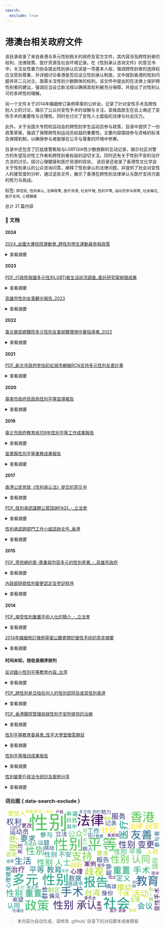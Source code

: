 ```yaml
---
search:
  exclude: true
---
```



# 港澳台相关政府文件

该目录收录了来自香港与多元性别相关的政府及官方文件，其内容涉及跨性别者的权利、法律政策、医疗资源及社会环境记录。在《性别承认咨询文件》的意见书中，关注女性暴力协会提出性别承认应该是一项基本人权，强调跨性别者的选择权应当受到尊重，并详细讨论香港是否应设立性别承认制度。文中提到香港的性别问题并非二元对立，亟需关注性别少数群体的权利。该文件中提出的在法律上保护跨性别者的建议，强调应当设立新法规以确保其权利被充分保障，并提出了对性别认可的多样性的理解。

另一个文件关于2014年婚姻修订条例草案的公听会，记录了针对变性手术及跨性别人士的讨论，揭示了公众对变性手术的误解与关注。袁维昌医生在会上阐述了变性手术的重要性与合理性，同时也讨论了变性人士面临的法律与社会压力。

此外，关于全国大专院校运动会的跨性别学生运动员参与政策，目录中提供了一份政策草案，强调了保障跨性别运动员权益的重要性，主要内容围绕参与资格的标准及保障机制，以确保参与者能够在公平与尊重的环境中参赛。

目录中还包含了匹兹堡警察局与LGBTQIA性少数族群的互动记录，揭示社区对警方的失望及对性工作者和跨性别者权益的迫切关注。同时还有关于性别不安的治疗方法的讨论，探讨心理健康和医疗资源的现状。
该目录还收录了香港性文化学会关于性别承认的公众咨询问答，阐释了性别承认的法律问题，并提供了社会对变性人的接受度的分析，通过这些文件，展示了香港在跨性别法律承认与医疗支持方面的努力与挑战。


标签: `跨性别`, `性别承认`, `法律政策`, `医疗资源`, `社会环境`, `性别平等`, `运动员参与政策`, `社会偏见`, `医疗支持`, `心理健康`


总计 21 篇内容



### 📄 文档


#### 2024



[2024_全國大專校院運動會_跨性別學生運動員參與政策](2024_全國大專校院運動會_跨性別學生運動員參與政策_page.md)<details><summary>查看摘要</summary>

这份名为《跨性别学生运动员参与114年全国大专院校运动会试办实施计划》的文件，主要内容围绕跨性别学生运动员参与全国大专院校运动会的政策进行详细阐述。文件中首先提出了试办的目的，该政策是响应国际奥林匹克委员会在110年11月公布的最新指南，旨在制定跨性别运动员的参赛资格标准，以保障跨性别学生在体育竞赛中的权益。文件清晰地列出了十个原则，包括包容性、预防伤害、不歧视、公平性等，体现了对跨性别运动员权益的充分保障。

在名词定义部分，文件对跨性别学生运动员的定义进行了详细的说明，强调了性别认同的概念，明确了跨性别的具体含义，以及未成年和成年运动员的区分。此外，文件列出了适用的试办对象及其运动种类范围，让参与者清楚自己所需遵循的标准和要求。文件中设置了审查委员会，负责认定和审核运动员的参赛资格，委员会由教育部聘任的相关专家组成，确保过程的公正性和专业性。

在具体规定中，文件详细介绍了运动员申请跨性别组别参赛时所需提交的资料，并强调了和医务团队的密切配合至关重要。同时，文件规定了运动员的参赛组别一旦确定后，不得随意更换。针对国家级运动员的特殊要求，文件指出，若需要使用禁药，需申报治疗用途豁免，并遵守相关规定。

最后，文件还包括了监控机制，确保获得审查通过的运动员在比赛期间符合相应的测试标准，同时还规定了对违反规定的运动员的处分。此外，文件设立了咨询和协助渠道，确保运动员能够获取所需的支持和帮助。这份文件充分体现了对跨性别运动员的重视，旨在推动体育赛事的公平性和包容性，符合国际性别平等的发展趋势。
</details>



#### 2023



[PDF_行政院我國多元性別LGBTI者生活狀況調查_委託研究案辦理成果](PDF_行政院我國多元性別LGBTI者生活狀況調查_委託研究案辦理成果_page.md)<details><summary>查看摘要</summary>

这份名为《行政院我國多元性別(LGBTI)者生活狀況調查_委託研究案辦理成果》的报告由行政院性别平等处发布，旨在揭示台湾多元性别（LGBTI）群体的生活现状和政策建议。报告记录了第28次行政院性别平等委员会会议上的讨论成果，涉及针对多元性别者的生活状况进行的大规模调查，核心目的是为了填补国际公约所强调的在这方面缺乏数据支持的空白，并为政策的制定提供科学依据。报告引用了两公约及CEDAW等国际协议，指出现有对多元性别者的生活状况缺乏深入的官方调查，应引起更多关注。根据信息，台湾的多元性别者（LGBTI+）的生活条件与背景包括：教育水平、职业信息、人身安全、健康状况、文化媒体相关资源、法律权利和社会接纳等。
 
报告进一步详细阐述了调查的执行过程，包括问卷的设计、样本的选择以及数据收集的时间安排。调查历时七个月，期间采取了丰富的资料收集方式，如网络问卷、焦点小组讨论和社区意见收集等方法，收集到有效问卷数达到13,104份。报告强调了不同性别身份群体的多样性，尤其是在性别认同、性向及社交情况等方面，提供了较为完整的样本和视角。特别关注了如焦虑、抑郁等心理健康问题，并指向了对高龄者、残障者及不同性别群体的特殊关注。
 
报告中还包括了一些具体调查结果，例如在过去一年中，受访者中52%的人表示曾遭受歧视，调查涉及的家庭、工作与社交环境被指出是高风险区域，原生家庭和工作场所的歧视尤为明显。同时，对未来政策的期待也成为重点，受访者对政府在改善对多元性别者态度的努力给予了较高的认可度，而对改善歧视与偏见的措施也抱有信心。这次研究的结果为后续政策的落实提供了基础，并在社会层面上引发对多元性别群体生存方式的广泛关注与讨论。最终，报告提出了多项政策建议，希望政府能够更加积极地关注并解决多元性别者所面临的各种挑战，以提升其生活质量及社会接纳度。
</details>




[高雄市性別友善觀光報告_2023](高雄市性別友善觀光報告_2023_page.md)<details><summary>查看摘要</summary>

该文件是《高雄市性别友善观光报告（2023）》的PDF文档，主要由高雄市政府观光局发布。报告深入探讨了高雄市如何在观光领域实施性别友善政策，创造一个包容和支持多元性别的旅游环境。文件中详细阐述了根据《消除对妇女一切形式歧视公约》（CEDAW）精神所采取的各项措施，包括友善廁所、友善旅宿和友善游程的建设。 

文件指出，高雄市致力于成为一个国际化的人权城市，特别是在性别平等和多元性别权利方面的实践。报告中提到，台湾在2007年签署CEDAW，强调需遵循其核心原则，确保所有市民在政治、社会、经济、文化等领域享有平等待遇。为此，高雄市政府在实际上推动了多个友善的旅游设施与服务，包括友善厕所的建设和改善，确保所有游客都能享受到安全、干净和便利的公共设施。 

报告中提到的统计数据展示了高雄在LGBTQ+友善旅游方面的重要成就。根据过去十年的统计资料，市内的观光旅店数量及入住人次显示出在性别友善和多元文化环境中形成的良性循环。报告具体列举了友善厕所的各项改善措施，如增加通风明亮度，采取措施消除公厕卫生死角，确保游客的人身安全，形成一个无障碍和安全友好的环境。同时，高雄还推出了多条基于性别友善理念的旅游路线，并对从业人员进行性别平等意识的培训。

高雄市还积极推动各类友善旅宿，旨在通过一系列的座谈会和认证过程来鼓励旅游业者提供更友好的服务。报告强调，这些措施不仅有助于消除性别偏见和歧视，更有助于提升高雄的国际形象和吸引力。旅宿业者和性别专家、学者的共同参与也为城市的性别友善氛围的建设提供了多样性的视角。作为响应CEDAW及推动性别平等的城市，高雄在该方面不断进行创新与实践。

最后，文件以高雄市政府升起多元彩虹旗以庆祝国际不再恐同日为例，彰显了高雄对LGBTQ+友善城市形象的重视与承诺，展现出高雄在迈向现代化宜居城市的过程中，如何通过友善的政策和实践来实现多元性别的平等与尊重。
</details>



#### 2022



[臺北榮民總醫院多元性別友善就醫環境作業指導書_2022](臺北榮民總醫院多元性別友善就醫環境作業指導書_2022_page.md)<details><summary>查看摘要</summary>

《臺北榮民總醫院多元性別友善就醫環境作業指導書》旨在建立一个支持多元性别者的友善医疗环境，以维护他们的身心健康。文件于111年10月26日发布，内容涵盖了对多元性别（LGBT）群体的清晰定义，该定义包括女同志、男同志、双性恋和跨性别者。通过设立性别平等工作小组，推动性别平等的观念，文件明确提出了不歧视多元性别者的政策，不论是在就医、探病还是在医院工作等场合。医护人员需接受与同志友善医疗相关的培训，以避免误解和歧视。分析指出，无论是在医院环境中，还是在相关的活动与服务中，提供多元性别友好的氛围是至关重要的。 

具体来说，文件中提到要在就医场合提供友善的符号和标语来显现医院对多元性别者的支持，医护人员在称呼病人时应该避免使用传统的‘先生’或‘小姐’的称谓，而是应该询问病人如何称呼自己。这种做法特别针对需要长期住院或回诊的跨性别病人，尊重他们的性别认同带来安心感。此外，文件强调了病人隐私的保障，以及在询问性倾向及医疗措施时的礼貌与敏感。 

文件还设有性别友善的设施，比如性别友善厕所和亲子厕所，以适应多元性别者的需求。并针对母乳喂养提供专门的哺乳室，确保母亲和婴儿的舒适与隐私。文件末尾列出了一些参考资料，用以支持这些政策和措施，强调了多元性别友好的医疗环境不仅对病人重要，也为医院的工作人员创造了更加友好的工作氛围。
</details>



#### 2021



[PDF_新北市政府參加彩虹城市網絡RCN支持多元性別友善計畫](PDF_新北市政府參加彩虹城市網絡RCN支持多元性別友善計畫_page.md)<details><summary>查看摘要</summary>

该文件为新北市政府关于参加彩虹城市网络（RCN）并支持多元性别友善计划的报告，呈现了新北市在多元性别支持政策上的努力与成果。文件的开头部分承诺，新北市政府于110年（即2021年）正式加入彩虹城市网络，表明市长签署的入会备忘录所承诺的各项义务，包括政策纳入多元性别族群的考量、指派人员参与活动并提交政策成果。今年每年将有相关成果公布于RCN网站上，显示新北市政府对于提升对多元性别的支持行动的承诺。此外，文件提到该处协助新北市参与的国际组织，努力提升支持多元性别的意识。

在统计分析部分，报告详细阐述了关于国内外多元性别人口的研究结果。据《台湾青少年成长历程研究》的长期追踪数据，自2000年起对5000名以上的受访者进行调查，数据显示自我认同为双性恋的比例约为10%，而同性恋者的比例为5%。根据加州大学洛杉矶分校威廉斯研究所的分析，全美的LGBT人口约为4.5%，其中跨性别人口占0.6%。这些数据考量到了包括生理、性别认同等多重因素，对理解多元性别族群的组成成为核心依据。此外，报告还列出了国际间关于双性人和无性恋人群的各种研究数据，强化了对不同性别认同的理解和接受。

接下来的部分分析了新北市的同婚人口数据和性别平委会的专业背景，110年4月的统计数据显示，新北市的同婚人口累计已达1053对，占全国家庭登记的17.74%。在相关活动、服务或政策计划的统计中，报告总结在108年至110年间本府针对多元性别族群办理的活动和服务，并评估这些计划的执行成效及未来的发展计划，以鼓励更深入的国际交流与互动。最后，计划的额外备注中提到新北市政府如何运用合适的经费和资源支持与多元性别相关的政策和活动，尤其是在推动多元性别友善城市环境的实际措施上，力求在国际舞台上提高能见度，以及消除性别偏见和刻板印象。

通过这些内容，文件明确表达了新北市政府支持多元性别的决心，同时通过为多元性别族群争取权利的行动，推动社群对性别友好环境的持续探索和实现。整体来看，该文件为新北市在多元性别友善方面的重要政策与实践提供了详实的记录和展示。
</details>



#### 2020



[臺南市政府民政局性別平等宣導報告](臺南市政府民政局性別平等宣導報告_page.md)<details><summary>查看摘要</summary>

本文件为臺南市政府民政局关于性别平等宣导办 理成果的报告，详细记录了多场针对不同群体的性别平等宣传活动。文件中包含了活动的时间、参与者人数、主要内容及宣导的性别平等概念。对于每一场宣导活动，报告都具体列出了目标对象以及宣导内容，显示了市政府在推动性别平等方面的努力。

本报告中提到，在109年（2020年）1月7日，臺南市府东户政事务所举办了“109年上半年度富强里邻长会议“，共计有25人参与。此次会议的主要目的是通过海报宣传、现场说明和有奖问答等方式，让里邻长们认识到多元性别的概念，并理解其重要性，如“性别平等男生女生一样好
</details>



#### 2019



[臺北市政府教育局109年性別平等工作成果報告](臺北市政府教育局109年性別平等工作成果報告_page.md)<details><summary>查看摘要</summary>

《臺北市政府教育局109年性別平等工作成果報告》記錄了臺北市政府在109年度推動性別平等工作的成果和進展。報告經教育局性平小組於110年3月5日決議通過，涵蓋了多個重點領域的措施，其中包括情感教育、性別主流化訓練及性別統計等。本年度報告中的亮點措施凸顯了因應親密關係暴力事件頻頻發生的社會需求，教育局特別針對學校中的性犯罪防治開展了一系列教育研討活動，透過「性別與情感」為主題的活動，旨在提升學生的人際互動能力及情感表達。報告提及共辦理了37場性侵害、性騷擾及性霸凌防治教育研習，參與人數高達2,450人，其中包括針對教育人員的專業知能培訓。此外，報告提到109學年度實施的「社會情緒學習」計畫，也有助於在各校推廣性別平等訊息的有效傳達。報告不僅關注性別主流化的推動，也強調了性平聯絡人的專業培訓與參訓情況，這對於未來的性別教育政策制定至關重要。

透過對於性別意識的提升，109年度的性別平等專案小組也進行了績效統計與分析，對於施政計畫的性別影響評估連同建議回饋進行了詳細的記錄。不僅有針對公務員的性別主流化訓練要求，還有針對120多名主管進行性別意識的培訓，總完成率達100%，顯示出政府對於性別平等的重視。

本報告同時將性別平等與學生的學習環境相結合，形成了學校性別事件的處理機制與指導原則，以期能在教育現場形成更有利於性別平等的環境。報告結尾部分提供了部分性別統計數據，包括性別相關的數據指標與分析，並深入探討了臺北市內各級中學的性別選讀結構，旨在為後續的施政決策提供實證支持。整個報告可看作是臺北市政府在實現性別平等方面努力的明證，具備良好的參考價值和實用性，對於推進性別平等的具體措施提供了清晰的指導和參考。
</details>




[苗栗縣性別平等業務成果報告](苗栗縣性別平等業務成果報告_page.md)<details><summary>查看摘要</summary>

苗栗县性别平等业务成果报告是由政府部门发布的一份文件，主要记录和总结了苗栗县在推动性别平等方面的活动和成果。报告的编制单位为政风处，这份文件详细介绍了一个名为“难撕的标签-跨性别宣导”的计划和活动的具体内容、实施情况以及参与统计数据。该活动在2019年下半年度进行，地点包括政风处和网络平台，旨在提高参与者对性别议题的认知，尤其是针对跨性别群体的理解和接受程度。 报告中指出，参加活动的对象主要为政风处的同仁及其亲属，总人数达到了53人，其中男性参与24人，占45.28%，女性参与29人，占54.72%。通过前导测验，报告发现同仁对于性别平等意识的认同度接近100%，而对于“跨性别”这一概念的了解程度亦超过了90%。这些数据表明该活动在提升性别教育和意识方面取得了良好的效果。 报告进一步解释了该活动的目标，即希望通过系统化的宣导来促进多元性别族群的和谐共处，让人们减少对性别的偏见与歧视。活动采用了互动简报和测试的形式，以提高参与者的兴趣和参与度。此外，报告中还特别强调了多元性别推广的重要性，认为它能够减轻社会中的霸凌现象，并帮助个体找到自我认同。为了实现性别平等的目标，报告提到每个人都应该在一个被平等对待的环境中生活。 最后，报告中包含了一些针对活动的反馈与展望，通过参与者的反馈问卷可以了解到，尽管对跨性别者的接受程度存在一定的挑战，但整体效果还是乐观的。通过受众之间的互相影响，希望能够在生活中进一步推广性别平等意识，促进更广泛的社会理解。
</details>



#### 2017



[香港公民党就《性别承认法》提交的意见书](香港公民党就《性别承认法》提交的意见书_page.md)<details><summary>查看摘要</summary>

这份文件是香港公民党就《性别承认法》提交的意见书，详细探讨了香港在法律上承认跨性别人士性别身份方面的现状及其不足之处。文件开头回顾了2013年5月香港终审法院在W诉婚姻登记官案中的裁决，该案给予已接受完整性别重置手术的变性人士合法结婚的权利。然而，文件指出，尽管终审法院建议政府参考如英国《2004年性别承认法令》等外国法律模式，以解决跨性别人士在法律上的困难，但香港政府的立法工作进展缓慢，直到四年半后的2017年才推出首份《性别承认议题》的咨询文件。文件深入讨论了英國的《2004年性别承认法令》的立法背景和内容，指出其允许跨性别人士在满足相关条件后，以其自我认同的后天性别生活。该法律为此设立了一系列要求，包括性别不安的诊断和为期两年的实际生活体验。公民党批评香港政府在立法过程中选择了一个后退的立场，继续要求完成整项性别重置手术作为法律承认的条件。文件中还援引了国际趋势，指出多个国家和地区已取消相关强制性别重置手术的规定，认为这些手术要求违反了个人的基本人权。文件呼吁香港在制定性别承认法时参照国际标准，不得以手术为前提。此外，该文件还涉及到司法判决中对平等原则的解释，以及对于跨性别人士在社会遭遇上的呼吁，特别是媒体对于跨性别个体的不当报道和歧视问题的深刻批评。文件中举例提到跨性别人士在就业中因无法适应性别与法律身份不符而遭遇的困难，并指出这种立法滞后对他们的社会生活和工作环境造成的广泛影响。
</details>




[PDF_性別承認議題公眾諮詢FAQ1_-_立法會](PDF_性別承認議題公眾諮詢FAQ1_-_立法會_page.md)<details><summary>查看摘要</summary>

该文件是由香港性文化学会于2017年9月发布的《性别承认议题公众咨询FAQ》，主要阐述了性别承认的基础概念及背后的法律和社会环境。文件首先介绍了性别承认的基本定义，指出大多数人都能自我确认自己的性别，但也有少数人面临性别焦躁症，使得他们的生理特征与内心认知长期不一致，从而感到焦虑和痛苦。文件中提到，这些人可能希望通过性别重置手术来贴近他们认同的性别，称为TS（变性人士）。 在政府方面，自2013年终审法院在W诉婚姻登记官案中裁定“已接受整项性别重置手术的变性人士”可以按照其新性别与异性结婚后，香港政府在2014年成立性别承认跨部门工作小组，希望能为变性人士提供更好的法律保障。因此，该咨询的目的在于收集公众对性别承认的意见和建议。

文件对公众关心的多项问题进行了详细解答。例如，性别在法律上的定义和承认，以及香港社会对变性人的接受程度，政府的医疗条件，如何能更改身份证上的性别等。政府虽然已经有相关的医疗及心理治疗方案，却并没有建立明确的性别承认制度，文件解释了这一现状及其造成的困扰。

文件亦探讨了不同国家对性别承认的处理模式，包括自我声明模式、无须手术模式、规定手术模式等多种法律模式。此外，还印证了香港政府并不排斥任何一种模式，而是欢迎公众反馈，这意味着公众的意见可能会影响未来香港的性别承认政策。

对于这个议题的深入探讨，文件还特别提及各种可能的执行标准和条件，并详细列出了各项标准下的支持和反对意见，显示出各方在此问题上的复杂诉求。
</details>




[性別承認跨部門工作小組諮詢文件_香港](性別承認跨部門工作小組諮詢文件_香港_page.md)<details><summary>查看摘要</summary>

本咨询文件是由香港性别承认跨部门工作小组于2017年6月拟备的，主要目的是就香港的性别承认问题向公众征询意见。文件首先介绍了工作小组的背景、职权范围及研究方法，并列出了相关的章节目录。文件内容涉及多个重要议题，包括现行的行政制度、医疗护理服务、以及香港在性别承认方面的法律政策。尤其值得注意的是，文件详细说明了修改香港身份证上性别标记的相关流程和规定，包括对其他文件上的性别更改的探讨及其所涉及的法律挑战。

在文件的第二章中，工作小组揭示了香港当前的行政制度，解释了如何进行身份认同的医疗程序，诊断标准及治疗方案等。此外，文件详细回顾了W诉婚姻登记官案的经过，并着重分析了原訟法庭及上诉法庭的判决，这是一个对香港性别承认法律框架具有重要影响的案例。工作小组在这一章中探讨了性别承认对社会的影响，以及社会对性别认同的看法，涉及的法律问题和社会争论。

文件中也提到，工作小组欢迎各方对一系列涉及性别承认的议题进行讨论，并期待在2017年10月31日之前提交书面意见。这些议题包括性别重置手术的规定，是否要设定年龄上限，以及对现有婚姻状况的要求等。此咨询文件不仅是法律和行政制度探讨的开端，也是对公众对性别认同问题的重视和对话的重要平台。总的来说，该文件是对香港性别承认问题的深入分析，也是未来制定相关政策的重要参考依据。文件末尾还附有其它国家和地区性别承认制度的比较资料，体现了国际视角和借鉴的重要性。
</details>



#### 2015



[PDF_零拒絕的愛-尊重與包容多元的性別差異_-_高雄市政府](PDF_零拒絕的愛-尊重與包容多元的性別差異_-_高雄市政府_page.md)<details><summary>查看摘要</summary>

本文件是由高雄市政府教育局发布的《零拒绝的爱：尊重与包容多元的性别差异》手册，旨在促进和落实性别平等教育，尤其是在台湾的校园环境中。手册以问答的形式简单易懂地介绍了性别平等教育的重要性、法律法规以及具体的实施策略。文件指出，《性别平等教育法》的立法通过是在台湾为响应全球性别平等的趋势和减少校园性别平等案件发生的背景下进行了立法，旨在保障每一位学生的受教权，让他们能够健康成长而不受到性别歧视的影响。在过去的12年中，经过教育局与民间团体的努力，性别平等的观念在校内得到了提升，但文件也提到，仍然会有反对的声音和不实信息传播，因此需要通过教育来稳固这种进步。手册中具体阐述了《性别平等教育法》的基础知识，包括为什么须要法律支持、如何实施和落实这些法律，并且强调了性别平等教育对教育预防和介入的重要性。此外，手册中有许多来自校园中教师和学生的真实分享故事，例如提到高雄地区一名男学生因性别特质被同学欺负，突显出性别霸凌的严重性，从而验证了实施《性别平等教育法》的必要性和重要性。手册还探讨了教育中存在的刻板印象和偏见，强调教育在消除这些问题方面的关键角色。
</details>




[內政部研商性別變更認定及登記程序](內政部研商性別變更認定及登記程序_page.md)<details><summary>查看摘要</summary>

该文件是关于台湾内政部研商性别变更认定及登记程序的相关会议记录，文件中详细记录了于104年5月6日（星期三）下午2时30分在中央联合办公大楼举行的第三次会议的发言要旨。会议由内政部户政司长主持，出席人员包括专家学者以及来自民间团体的代表。会议的主要目的是探讨性别变更的相关程序和要求，包括性别认同的定义、变更条件及必要的医学证明等。

会议中，内政部户政司长首先感谢与会者的到来，并提到需要确认第二次会议的记录事项。在会议讨论中，针对不摘除性器官者的性别变更程序，民间团体代表提出，该措施可能导致对不摘除性器官者的条件无故放宽，存在一定风险，强调需要更为严格的医学证明来支持性别认同的判断。不同的专家们针对性别认同本身是否等同于疾病进行辩论，明确性别认同是一个基本的人权问题，而性别的认定则是一个公共问题，涉及生理性别和心理性别两方面。

在接下来的讨论中，专家们对草案的具体条款进行了逐一探讨，例如是否需要配偶和孩子同意才能申请更改性别，以及如何确立专业医学人员的评估标准。会议中建议不摘除器官者的性别变更申请要件应该明确规范，引用英国的相关法律作为参考，并提出了制定二周内必须作出决定的时限要求。还讨论了小组成员的组成等问题，建议应有跨性别团体代表参与确保意见的全面性。

此外，会议根据先前的讨论，决定不再要求已摘除性器官者提供精神科医生相关的诊断书，而是直接根据手术证明进行性别登记。这一决策被广泛讨论，认为在确保程序公正和人权可及的同时，必须考虑到所有相关风险与可能的法律纠纷。最后，会议还强调了现行法律与国际人权公约之间的关系，指出内政部应基于法律框架来处理性别变更，而不应任意调整相关规定。

整体而言，这场会议充分展示了台湾在性别变更及相关人权问题上所面临的复杂局面，涉及法律、社会认知，以及个体的生理和心理状态。会议达成的共识不仅为今后的法律制定和政策实施提供了参考，也为相关人权问题的深入讨论创造了条件。此文件为了解台湾跨性别权利与法律政策发展提供了重要的第一手资料。
</details>



#### 2014



[PDF_接受性別重置手術人仕的簡介_-_立法會](PDF_接受性別重置手術人仕的簡介_-_立法會_page.md)<details><summary>查看摘要</summary>

本文件为《立法会CB(2)1567/13-14(01)号文件》，主要介绍了针对接受性别重置手术人士的相关内容。文件详细描述了接受性别重置手术的个体特征，以及手术前的心理评估过程与手术后的生活状况。在文件的开头，首先指出接受手术的个体一般都是心理健康且身体健康的成年人，他们由于生理性别与其性别认同之间的不一致，经历长期的精神困扰，因此寻求医学帮助。为了更好地理解这些人群的状况，文件引用了国际疾病分类第十版（ICD-10）中对易性症的定义，并强调这些人无法接受其身体上的性别特征，从而希望通过手术实现性别的身份认同。 

文件进一步解释了性别重置手术的具体流程，包括前期的心理咨询和评估。个体在寻求手术前，必须先接受多次由精神科医生和临床心理学家的心理评估，以及至少12个月的生活行为验证。这一过程的目的是确保个体对手术的需求是经过深思熟虑的，并不是一时冲动。只有在评估表明心理状态稳定且符合手术条件的情况下，他们才会被转介至外科医生。

此外，文件也对此手术的风险及影响进行了详尽阐述，重申在香港的案例中，绝大多数接受手术的个体能够在手术后过上他们所期待的正常生活。具体地说，过去三十年中，香港共大约有一百位人士接受了性别重置手术，经历者普遍反馈了手术后生活的改善，而并未出现明显的健康问题或手术风险。

文件还特别强调，性别重置手术并非酷刑，而是一种经过严格医学指导和病人自愿选择的治疗手段。术前要求经过至少三位医疗专业人士的同意，确保手术决策的合法性与合理性。整体来看，该文件不仅为公众理解性别重置手术提供了科学的背景知识，也为相关政策的制定与调整提供了参考、支持和基础数据。
</details>




[2014年婚姻修訂條例草案公聽會關於變性手術的意見摘要](2014年婚姻修訂條例草案公聽會關於變性手術的意見摘要_page.md)<details><summary>查看摘要</summary>

该文档为《2014年婚姻修订条例草案公听会关于变性手术的意见摘要》，主要记录了在2014年4月23日的香港立法会公听会上对于跨性别人士和变性手术的讨论与意见。文章详细详细地总结了与会不同代表对此议题的表达与看法，涵盖了跨性别者面对的法律与社会压力，以及对于变性手术的各种理解与误解。

文中提到，袁维昌医生作为香港性别重置手术的权威，参与了此次公听会。他的发言尤为显著，回应了公众对于变性手术程序和相关法律的疑虑。多位发言者对变性手术表示个人的担忧，包括是否需要完成全部的性别重置手术才能更改法律身份的性别，以及变性手术是否对个人构成身体和心理上的创伤。对此，袁医生明确回应，强调需要手术的个案是希望通过手术来解脱自我痛苦，以取得与性别认同一致的身体。他认为这种需求是合理的，而并非出于单纯的法律需求。

在讨论中，有人提出變性手術可能被视为酷刑，但袁医生认为通过手术改变身体是许多人自我认同的重要一环，他引用了二十多年的经验，认为变性手术有助于这些人解除身体与心理之间的矛盾。此言虽遭到部分的反对，但袁医生认为必须理性看待手术后的生活质量提升。他还特别提到“病人一直以嚟都係（接受）咁嘅程序”，强调现行程序并未造成恶劣后果。

文中还引用了何韵诗的观点，她提到变性手术可能导致的身体损害，以及潜在的社会歧视。她关心的是那些担心与法律结合而被迫接受手术的变性人士，关注这些人的权利与尊严是否得以维护。针对变性人婚姻权利的问题，讨论中提到的舆论压力指如今法律框架对变性人所带来的种种挑战。最终，袁医生呼吁应考虑香港的特有情况，制订合乎本地需求的法律，而非一味地参照国际法例。

整篇的讨论不仅揭示了法律层面的困惑与需求，更反映了社会对跨性别群体存在的偏见与误解，从而提供了一个平台，让不同观点得以交流，体现出对于跨性别人群的关心与支持。
</details>



#### 时间未知，按收录顺序排列



[反对國小性別平等教育內容_台湾](反对國小性別平等教育內容_台湾_page.md)<details><summary>查看摘要</summary>

本文件《反对国小性别平等教育内容》是关于台湾地区在小学性别平等教育方面的官方政策及相关争议的文献。文件以PDF格式呈现，内容是围绕近年来在教育系统中关于性别平等和多元性别教育的讨论而撰写的，集中反映了社会对性别教育的不同看法。虽然文件具体内容尚未详细披露，但可以推测，文中涉及的主题包括对性别平等教育的法律支持、教育政策的实施现状以及各方对于教育内容的反对理由或支持理由。

台湾在性别平等教育上有其独特的历史背景与社会环境，从法律法规的制定到公共政策的执行，各级学校面对的压力和挑战都日益严峻。文件可能探讨了一些重要的社会案例，展示家长与社会团体之间因性别教育内容而产生的激烈争论。此外，文件还有可能引用相关的统计数据和研究，表述教育政策实施后的效果与出现的问题，包括教育内容是否切合孩子的心理发展，是否能真正促进多元文化教育的包容性等，帮助读者理解台湾当前在性别教育上的进展与障碍。

同时，鉴于文件涉及对小学性别平等教育的反对，看似包含了反对者的观点与立场，或许会列举出反对者所关切的内容，例如性别教育是否过于早熟，或是否会影响孩子的认知与价值观等。可预见，本文件将为研究台湾地区在儿童性别教育方面的动态和社会态度提供宝贵的参考。
</details>




[PDF_跨性別是泛指任何人的性別認同及或其性別表達](PDF_跨性別是泛指任何人的性別認同及或其性別表達_page.md)<details><summary>查看摘要</summary>

本文件由香港平等机会委员会发布，主要探讨了跨性别人士及变性人在香港的权利，内容涉及多个方面，包括跨性别与变性人的定义、法律程序、社会歧视与心理健康等。文件首先说明了什么是跨性别人士，指出跨性别是指 "任何人的性别认同及/或其性别表达，有别于社会对其先天性别的规范"。其中包括把自己认同为男性、女性或男女以外的人，如认同自己兼具两性特征的人。与此不同的是，变性人则是那些希望以另一性别身份生活并接受荷尔蒙治疗与手术的人，这是基于个人对性别角色认同的深刻感知和需要，而不是人生选择的结果。

文中进一步探讨了变性欲/易性症的法律与医疗程序。在香港，任何欲接受性别重置手术的人，须经医生诊断为性别焦虑症，并得到专科医生的支持与批准。为了进行手术，相关人士需要遵循一系列专业程序，手术后的性别更改亦需由入境事务处作出确认。在这一过程中，文件指出，关于更改性别的程序并无在任何法律中明示，现行程序主要依据入境事务处的行政安排。

除了法律程序外，文件还提及了跨性别人士在社会中面临的歧视问题。报告中援引了平等机会委员会近年来接收到的有关变性人的歧视投诉，表明香港社会中仍存在较为普遍的歧视现象，包括在就业、教育与服务提供等多方领域。进一步的数据表明，在人际关系中，许多跨性别人士由于对他人的恐惧和社会偏见选择不公开其性别身份，导致工作环境中的紧张与不安全感。

文件还引用了多项研究，强调了公众对跨性别人士的接受度仍然不高。2012年进行的一项关于LGBT员工经验的研究显示，多达25%的参与者明确表示自己不接纳跨性别人士，特别在年长者中，这种投触更加明显。同时，调查也揭示了跨性别人士在职场中遭受的多种形式的歧视，如言语侮辱、被孤立、及升职机会减少等，许多参与者表示迫于社交环境的压力而选择隐瞒自我性别身份。

最后，文件提到，尽管国际上关注到性别认同的问题，香港在性别重置手术方面的法律要求仍显得突兀与落后，特别是与国际人权标准的对比上。许多跨性别人士因为无法或不愿接受性别重置手术而无法在法律上更改性别，增加了他们在社会上遭受歧视的风险，影响其生活的各个方面，包括心理健康与社会适应。总之，本文件全面梳理了跨性别人士的权利、面临的挑战，以及社会对这一群体的少数支持与广泛歧视的现状。
</details>




[PDF_香港醫院管理局就性別不安所提供的治療](PDF_香港醫院管理局就性別不安所提供的治療_page.md)<details><summary>查看摘要</summary>

本文件为香港医院管理局就性别不安所提供的治疗文件，属于立法会CB(2)1708/13-14(02)号文件。这份文件主要阐述了香港在性别不安问题上所提供的医疗服务和支持措施。为了解助患者在性别认同上的需求，香港医院管理局认为，提供专业的治疗和咨询服务是非常重要的。该文件探讨了性别不安的定义、表现及其对个人生活的影响，并强调了个体的心理健康、身体健康以及社会适应能力的重要性。 

文件中详细描述了现阶段香港医院在处理性别不安方面的现有资源与服务，包括心理评估、转诊治疗以及在医疗过程中的沟通与支持。此外，文件还提到，医院管理局正致力于提升医务人员的相关知识与技能，以确保能够提供符合个体需求的适宜治疗。举例来说，性别不安患者在寻求医疗服务时，往往需要经过多次的评估与治疗过程，这其中包含心理咨询、激素治疗以及可能的手术程序等。

文件中还提及关于性别不安患者在医疗服务中的权益与保障。政府及相关医疗机构意识到性别不安患者往往面临社会歧视与心理压力，因此，制定相关政策以保护患者在医疗过程中的权利，确保他们能够在无歧视和安全的环境中接受治疗。 

此外，文件也讨论到香港目前在性别不安治疗方面的法律政策及社会环境。这部分内容对于理解香港医务系统如何应对性别流动性和多元性别现象十分重要。虽然香港在医疗资源方面已经有所改善，但在具体执行层面上仍存在许多挑战。文件的结尾提出了对未来改善医疗服务的展望，认为需要更多的公共教育和资源投入，以便减少对性别不安患者的污名化及提升社会对多元性别的接纳度。
</details>




[性別平等教育委員會_性平大學堂徵答題目](性別平等教育委員會_性平大學堂徵答題目_page.md)<details><summary>查看摘要</summary>

该文件来自于性别平等教育委员会，名为《性平大学堂有奖征答题目》，其主要内容着眼于性别平等和性骚扰防治相关知识，包含是非题、选择题及情况题的形式，旨在通过问答的形式提升公众对性别平等和相关法律法规的认知。文件中的题目包括一些常见的性别偏见和误解，比如如何定义性骚扰，以及性别平等的真正含义。文中提到的有奖征答题目设计得很有针对性，通过这些问题，参与者需判断多种情境是否构成性骚扰、性别歧视等，从而引导受众反思和讨论性别议题，尤其是对多元性别和性取向的尊重。这种教育形式不仅活泼趣味，还具有启发性和知性，能够帮助学生和社会公众更深入地理解性别相关的法律和社会责任。

在整个文件中，体现了对于性别角色的经典讨论。一些问题例如“小安说做家事、照顾小孩或老人是女人家的事，男人只要负责赚钱就好了”直接反映了传统性别角色的刻板印象，而其答案为错误。这一道题促使受众意识到，性别角色不应受限于生理特征，每个人都应当被期待在生活中承担多重角色。类似的还有“性别相关用语中，通常所指的LGBT”，在此题中，参赛者被要求选出正确的定义，这也体现了对性别多样性教育的重视。通过选项的设置和知识的传播，文件展示了现代社会中性别认同和性取向的复杂性。

同时，文件也引导人们关注到校园内的性别关系，特别是如何识别和处理性骚扰。这不仅仅是对规范法规的学习，更是对于如何在校园环境中建立相互尊重和理解的性别意识的一种倡导。提出的问题例如“男女生厕所所占的面积一样，这样就是性别平等了”也暗示了在实现性别平等过程中，形式与实质的区别，这种探讨引导受众理解性别平等所涉及的更深层次的问题。文件的最后也提供了关于校园性骚扰和性别歧视的法律依据，使得整个学习过程更为专业和严谨。
</details>




[性别平等推动成果报告](性别平等推动成果报告_page.md)<details><summary>查看摘要</summary>

本文件为《性别平等推动成果报告》PDF文档，详细记录了中国大陆在性别平等领域所取得的各项成就和进展。它总结了政府、社会组织以及公众在推动性别平等方面的努力，包括对多元性别群体（如跨性别者、非二元性别者等）的权利改善及法律政策的变化。报告中包含重要数据统计，例如性别收入差距、教育机会、以及社会对多元性别认知的变化等。本报告能够为研究者和政策制定者提供全面的资料与分析，助力于今后在推动性别平等方面的进一步工作。
</details>




[性別變更戶政法令研討及案例分享](性別變更戶政法令研討及案例分享_page.md)<details><summary>查看摘要</summary>

该文件名为《性别变更户政法令研讨及案例分享》，它主要探讨了关于性别变更登记的法律规定及实际案例。文件从制度的角度出发，详细描述了在申请性别变更登记时所需的法律文件、医疗证明及评估要件。这份文件特别针对某个案例进行了深入分析，涉及一位名为O君的居民如何依据医疗诊所开具的诊断证明书向户政机关申请性别变更登记。O君的情况包括多项证明文件，其中有乳房手术及其他相关医疗记录。这些信息都为户政人员在审理性别变更申请时提供了参考依据。

文件明确指出，根据户籍法第21条，户籍登记信息变更时需进行变更登记。针对申请性别变更的具体要求，文件引用了内政部的相关规定，强调需有两位精神科医生出具的评估鉴定及不可逆手术的证明。对于男变女和女变男的不同要求，文件中做了详细的分类说明，指出在手术前申请者需确保自己意愿坚定，因为这类手术是不可逆的，术后涉及的生理变化也可能影响未来生活中的多重因素。

除了案例的详细介绍，文件还讨论了相关法律条文的解读，像是注册变更的程序，以及如何处理涉及关联家庭成员的出生别变更问题。这些要素对于申请者及相关人员理解性别变更的法律流程及其潜在影响都有着重要的指导意义。同时，文件强调，性别变更登记的申请日期应为实际申请之日，以确保法律程序的顺利进行。整体来看，这份文件为性别变更的过程提供了重要的法律参考，对于跨性别及多元性别群体来说，具有相当的实践价值与意义。
</details>




### 词云图 { data-search-exclude }

![./政府及官方组织文件/港澳台摘要词云图](abstracts_wordcloud.png)


> 本内容为自动生成，请修改 .github/ 目录下的对应脚本或者模板

